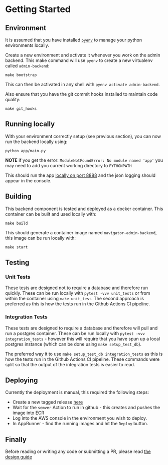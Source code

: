 # Getting Started

## Environment

It is assumed that you have installed [`pyenv`](https://github.com/pyenv/pyenv) to manage your python environments locally.

Create a new environment and activate it whenever you work on the admin backend. This make command will use `pyenv` to create a new virtualenv called `admin-backend`:

```
make bootstrap
```
This can then be activated in any shell with `pyenv activate admin-backend`.

Also ensure that you have the git commit hooks installed to maintain code quality:
```
make git_hooks
```

## Running locally

With your environment correctly setup (see previous section), you can now run the backend locally using:
```
python app/main.py
```

**NOTE** if you get the error: `ModuleNotFoundError: No module named 'app'` you may need to add you current working directory to `PYTHONPATH`

This should run the app [locally on port 8888](http://0.0.0.0:8888) and the json logging should appear in the console.

## Building

This backend component is tested and deployed as a docker container. This container can be built and used locally with:

```
make build
```

This should generate a container image named `navigator-admin-backend`, this image can be run locally with:

```
make start
```

## Testing

### Unit Tests

These tests are designed not to require a database and therefore run quickly. These can be run locally with `pytest -vvv unit_tests` or from within the container using `make unit_test`. The second approach is preferred as this is how the tests run in the Github Actions CI pipeline.

### Integration Tests

These tests are designed to require a database and therefore will pull and run a postgres container. These can be run locally with `pytest -vvv integration_tests` - however this will require that you have spun up a local postgres instance (which can be done using `make setup_test_db`).

The preferred way it to use `make setup_test_db integration_tests` as this is how the tests run in the Github Actions CI pipeline. These commands were split so that the output of the integration tests is easier to read.

## Deploying

Currently the deployment is manual, this required the following steps:
- Create a new tagged release [here](https://github.com/climatepolicyradar/navigator-admin-backend/releases)
- Wait for the `semver` Action to run in github - this creates and pushes the image into ECR
- Log into the AWS console in the environment you wish to deploy.
- In AppRunner - find the running images and hit the `Deploy` button.

## Finally

Before reading or writing any code or submitting a PR, please read [the design guide](DESIGN.md)